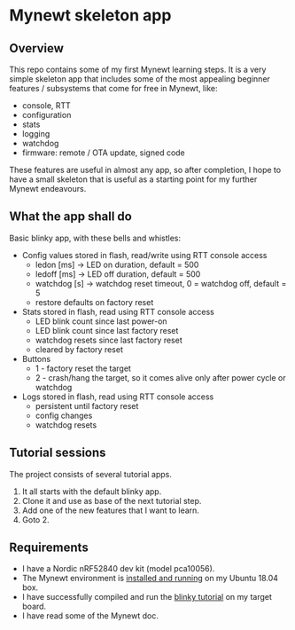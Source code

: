 # Mynewt skeleton app


## Overview

This repo contains some of my first Mynewt learning steps. It is a very simple skeleton
app that includes some of the most appealing beginner features / subsystems that come 
for free in Mynewt, like:

* console, RTT
* configuration
* stats
* logging
* watchdog
* firmware: remote / OTA update, signed code

These features are useful in almost any app, so after completion, I hope to have a small skeleton that is useful as a starting point for my further Mynewt endeavours.


## What the app shall do

Basic blinky app, with these bells and whistles:

* Config values stored in flash, read/write using RTT console access
  * ledon [ms] → LED on duration, default = 500
  * ledoff [ms] → LED off duration, default = 500
  * watchdog [s] → watchdog reset timeout, 0 = watchdog off, default = 5
  * restore defaults on factory reset
* Stats stored in flash, read using RTT console access
  * LED blink count since last power-on
  * LED blink count since last factory reset
  * watchdog resets since last factory reset
  * cleared by factory reset
* Buttons
  * 1 - factory reset the target
  * 2 - crash/hang the target, so it comes alive only after power cycle or watchdog
* Logs stored in flash, read using RTT console access
  * persistent until factory reset
  * config changes
  * watchdog resets


## Tutorial sessions

The project consists of several tutorial apps.

1. It all starts with the default blinky app.
2. Clone it and use as base of the next tutorial step.
3. Add one of the new features that I want to learn.
4. Goto 2.

## Requirements

* I have a Nordic nRF52840 dev kit (model pca10056).
* The Mynewt environment is [installed and running](https://mynewt.apache.org/latest/newt/install/newt_linux.html) on my Ubuntu 18.04 box.
* I have successfully compiled and run the [blinky tutorial](https://mynewt.apache.org/latest/tutorials/blinky/blinky.html) on my target board.
* I have read some of the Mynewt doc.



